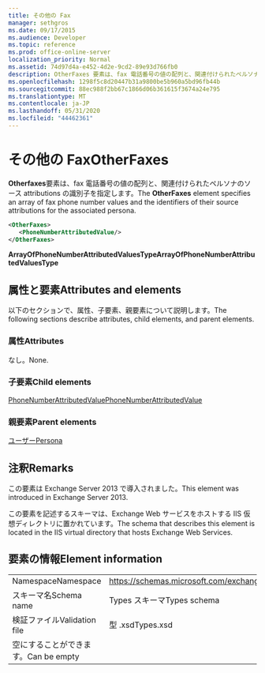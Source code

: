 ```yaml
---
title: その他の Fax
manager: sethgros
ms.date: 09/17/2015
ms.audience: Developer
ms.topic: reference
ms.prod: office-online-server
localization_priority: Normal
ms.assetid: 74d97d4a-e452-4d2e-9cd2-89e93d766fb0
description: OtherFaxes 要素は、fax 電話番号の値の配列と、関連付けられたペルソナのソース attributions の識別子を指定します。
ms.openlocfilehash: 1298f5c8d20447b31a9800be5b960a5bd96fb44b
ms.sourcegitcommit: 88ec988f2bb67c1866d06b361615f3674a24e795
ms.translationtype: MT
ms.contentlocale: ja-JP
ms.lasthandoff: 05/31/2020
ms.locfileid: "44462361"
---
```

# <a name="otherfaxes"></a><span data-ttu-id="76016-103">その他の Fax</span><span class="sxs-lookup"><span data-stu-id="76016-103">OtherFaxes</span></span>

<span data-ttu-id="76016-104">**Otherfaxes**要素は、fax 電話番号の値の配列と、関連付けられたペルソナのソース attributions の識別子を指定します。</span><span class="sxs-lookup"><span data-stu-id="76016-104">The **OtherFaxes** element specifies an array of fax phone number values and the identifiers of their source attributions for the associated persona.</span></span> 
  
```XML
<OtherFaxes>
   <PhoneNumberAttributedValue/>
</OtherFaxes>

```

 <span data-ttu-id="76016-105">**ArrayOfPhoneNumberAttributedValuesType**</span><span class="sxs-lookup"><span data-stu-id="76016-105">**ArrayOfPhoneNumberAttributedValuesType**</span></span>
## <a name="attributes-and-elements"></a><span data-ttu-id="76016-106">属性と要素</span><span class="sxs-lookup"><span data-stu-id="76016-106">Attributes and elements</span></span>

<span data-ttu-id="76016-107">以下のセクションで、属性、子要素、親要素について説明します。</span><span class="sxs-lookup"><span data-stu-id="76016-107">The following sections describe attributes, child elements, and parent elements.</span></span>
  
### <a name="attributes"></a><span data-ttu-id="76016-108">属性</span><span class="sxs-lookup"><span data-stu-id="76016-108">Attributes</span></span>

<span data-ttu-id="76016-109">なし。</span><span class="sxs-lookup"><span data-stu-id="76016-109">None.</span></span>
  
### <a name="child-elements"></a><span data-ttu-id="76016-110">子要素</span><span class="sxs-lookup"><span data-stu-id="76016-110">Child elements</span></span>

[<span data-ttu-id="76016-111">PhoneNumberAttributedValue</span><span class="sxs-lookup"><span data-stu-id="76016-111">PhoneNumberAttributedValue</span></span>](phonenumberattributedvalue.md)
  
### <a name="parent-elements"></a><span data-ttu-id="76016-112">親要素</span><span class="sxs-lookup"><span data-stu-id="76016-112">Parent elements</span></span>

[<span data-ttu-id="76016-113">ユーザー</span><span class="sxs-lookup"><span data-stu-id="76016-113">Persona</span></span>](persona.md)
  
## <a name="remarks"></a><span data-ttu-id="76016-114">注釈</span><span class="sxs-lookup"><span data-stu-id="76016-114">Remarks</span></span>

<span data-ttu-id="76016-115">この要素は Exchange Server 2013 で導入されました。</span><span class="sxs-lookup"><span data-stu-id="76016-115">This element was introduced in Exchange Server 2013.</span></span>
  
<span data-ttu-id="76016-116">この要素を記述するスキーマは、Exchange Web サービスをホストする IIS 仮想ディレクトリに置かれています。</span><span class="sxs-lookup"><span data-stu-id="76016-116">The schema that describes this element is located in the IIS virtual directory that hosts Exchange Web Services.</span></span>
  
## <a name="element-information"></a><span data-ttu-id="76016-117">要素の情報</span><span class="sxs-lookup"><span data-stu-id="76016-117">Element information</span></span>

|||
|:-----|:-----|
|<span data-ttu-id="76016-118">Namespace</span><span class="sxs-lookup"><span data-stu-id="76016-118">Namespace</span></span>  <br/> |https://schemas.microsoft.com/exchange/services/2006/types  <br/> |
|<span data-ttu-id="76016-119">スキーマ名</span><span class="sxs-lookup"><span data-stu-id="76016-119">Schema name</span></span>  <br/> |<span data-ttu-id="76016-120">Types スキーマ</span><span class="sxs-lookup"><span data-stu-id="76016-120">Types schema</span></span>  <br/> |
|<span data-ttu-id="76016-121">検証ファイル</span><span class="sxs-lookup"><span data-stu-id="76016-121">Validation file</span></span>  <br/> |<span data-ttu-id="76016-122">型 .xsd</span><span class="sxs-lookup"><span data-stu-id="76016-122">Types.xsd</span></span>  <br/> |
|<span data-ttu-id="76016-123">空にすることができます。</span><span class="sxs-lookup"><span data-stu-id="76016-123">Can be empty</span></span>  <br/> ||
   

